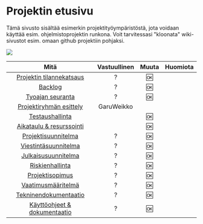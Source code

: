 # Projektin etusivu


Tämä sivusto sisältää esimerkin projektityöympäristöstä, jota voidaan käyttää esim. ohjelmistoprojektin runkona.
Voit tarvitessasi "kloonata" wiki-sivustot esim. omaan github projektiin pohjaksi.

![](https://openclipart.org/image/300px/svg_to_png/310297/1542412865.png)

| Mitä | Vastuullinen | Muuta | Huomiota | 
|:-:|:-:|:-:|:-:|
| [Projektin tilannekatsaus](00-tilannekatsaus/projektin-tilannekatsaus.md) | ? | :ok:  | | |
| [Backlog](https://gitlab.labranet.jamk.fi/open-project-framework/opf-project-template-v1/boards?milestone_title=Backlog&) | ? | :ok:  | | |
| [Tyoajan seuranta](01-projektinhallinta/tuntikirjaukset.md) | ? | :ok: | | |
| [Projektiryhmän esittely](projektiryhman-esittely) | GaruWeikko | | | |
| [Testaushallinta](05-testaushallinta/yleistestaussuunnitelma.md)|  | :ok: | | |
| [Aikataulu & resurssointi](01-projektinhallinta/projektisuunnitelma/#3_projektin_ajalliset_tavoitteet) | | :ok: | | |
| [Projektisuunnitelma](01-projektinhallinta/projektisuunnitelma.md) | ? | :ok: | | |
| [Viestintäsuunnitelma](01-projektinhallinta/viestintasuunnitelma.md) | ? | :ok: | | |
| [Julkaisusuunnitelma](04-julkaisusuunnitelma/julkaisusuunnitelma.md) | ? | :ok: | | |
| [Riskienhallinta](01-projektinhallinta/riskienhallintasuunnitelma.md) | ? | :ok: | | |
| [Projektisopimus](01-projektinhallinta/projektisopimus.md) | ? | :ok: | | |
| [Vaatimusmääritelmä](02-vaatimusmaarittely/vaatimusmaarittely.md) | ? | :ok: | | |
| [Tekninendokumentaatio](03-suunnittelu-ja-toteutus/tekninentoteutus.md) | ? | :ok: | | |
| [Käyttöohjeet & dokumentaatio](09-tuotokset/kayttoohje.md) | ? | :ok: | | |

